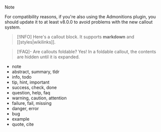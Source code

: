 > [!NOTE]
> For compatibility reasons, if you're also using the Admonitions plugin, you should update it to at least v8.0.0 to avoid problems with the new callout system.

> [!INFO]
> Here's a callout block.
> It supports **markdown** and [[styles|wikilinks]].

> [!FAQ]- Are callouts foldable?
> Yes! In a foldable callout, the contents are hidden until it is expanded.
- note
- abstract, summary, tldr
- info, todo
- tip, hint, important
- success, check, done
- question, help, faq
- warning, caution, attention
- failure, fail, missing
- danger, error
- bug
- example
- quote, cite